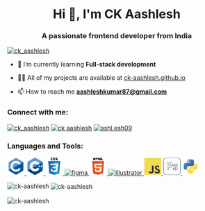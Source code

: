 <h1 align="center">Hi 👋, I'm CK Aashlesh</h1>
<h3 align="center">A passionate frontend developer from India</h3>

<p align="left"> <a href="https://twitter.com/ck_aashlesh" target="blank"><img src="https://img.shields.io/twitter/follow/ck_aashlesh?logo=twitter&style=for-the-badge" alt="ck_aashlesh" /></a> </p>

- 🌱 I’m currently learning **Full-stack development**

- 👨‍💻 All of my projects are available at [ck-aashlesh.github.io](ck-aashlesh.github.io)

- 📫 How to reach me **aashleshkumar87@gmail.com**

<h3 align="left">Connect with me:</h3>
<p align="left">
<a href="https://twitter.com/ck_aashlesh" target="blank"><img align="center" src="https://raw.githubusercontent.com/rahuldkjain/github-profile-readme-generator/master/src/images/icons/Social/twitter.svg" alt="ck_aashlesh" height="30" width="40" /></a>
<a href="https://linkedin.com/in/ck aashlesh" target="blank"><img align="center" src="https://raw.githubusercontent.com/rahuldkjain/github-profile-readme-generator/master/src/images/icons/Social/linked-in-alt.svg" alt="ck aashlesh" height="30" width="40" /></a>
<a href="https://instagram.com/ashl.esh09" target="blank"><img align="center" src="https://raw.githubusercontent.com/rahuldkjain/github-profile-readme-generator/master/src/images/icons/Social/instagram.svg" alt="ashl.esh09" height="30" width="40" /></a>
</p>

<h3 align="left">Languages and Tools:</h3>
<p align="left"> <a href="https://www.cprogramming.com/" target="_blank" rel="noreferrer"> <img src="https://raw.githubusercontent.com/devicons/devicon/master/icons/c/c-original.svg" alt="c" width="40" height="40"/> </a> <a href="https://www.w3schools.com/cpp/" target="_blank" rel="noreferrer"> <img src="https://raw.githubusercontent.com/devicons/devicon/master/icons/cplusplus/cplusplus-original.svg" alt="cplusplus" width="40" height="40"/> </a> <a href="https://www.w3schools.com/css/" target="_blank" rel="noreferrer"> <img src="https://raw.githubusercontent.com/devicons/devicon/master/icons/css3/css3-original-wordmark.svg" alt="css3" width="40" height="40"/> </a> <a href="https://www.figma.com/" target="_blank" rel="noreferrer"> <img src="https://www.vectorlogo.zone/logos/figma/figma-icon.svg" alt="figma" width="40" height="40"/> </a> <a href="https://www.w3.org/html/" target="_blank" rel="noreferrer"> <img src="https://raw.githubusercontent.com/devicons/devicon/master/icons/html5/html5-original-wordmark.svg" alt="html5" width="40" height="40"/> </a> <a href="https://www.adobe.com/in/products/illustrator.html" target="_blank" rel="noreferrer"> <img src="https://www.vectorlogo.zone/logos/adobe_illustrator/adobe_illustrator-icon.svg" alt="illustrator" width="40" height="40"/> </a> <a href="https://developer.mozilla.org/en-US/docs/Web/JavaScript" target="_blank" rel="noreferrer"> <img src="https://raw.githubusercontent.com/devicons/devicon/master/icons/javascript/javascript-original.svg" alt="javascript" width="40" height="40"/> </a> <a href="https://www.photoshop.com/en" target="_blank" rel="noreferrer"> <img src="https://raw.githubusercontent.com/devicons/devicon/master/icons/photoshop/photoshop-line.svg" alt="photoshop" width="40" height="40"/> </a> <a href="https://www.python.org" target="_blank" rel="noreferrer"> <img src="https://raw.githubusercontent.com/devicons/devicon/master/icons/python/python-original.svg" alt="python" width="40" height="40"/> </a> </p>

<p><img align="left" src="https://github-readme-stats.vercel.app/api/top-langs?username=ck-aashlesh&show_icons=true&locale=en&layout=compact" alt="ck-aashlesh" /></p>

<p>&nbsp;<img align="center" src="https://github-readme-stats.vercel.app/api?username=ck-aashlesh&show_icons=true&locale=en" alt="ck-aashlesh" /></p>

<p><img align="center" src="https://github-readme-streak-stats.herokuapp.com/?user=ck-aashlesh&" alt="ck-aashlesh" /></p>
